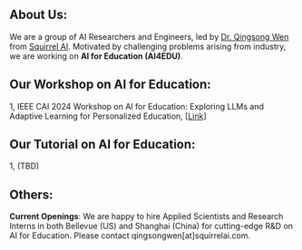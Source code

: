 ## About Us:
We are a group of AI Researchers and Engineers, led by [Dr. Qingsong Wen](https://sites.google.com/site/qingsongwen8/) from [Squirrel AI](https://squirrelai.com/). Motivated by challenging problems arising from industry, we are working on **AI for Education (AI4EDU)**.

## Our **Workshop on AI for Education**:

1, IEEE CAI 2024 Workshop on AI for Education: Exploring LLMs and Adaptive Learning for Personalized Education, [[Link]](https://ai-for-edu.github.io/workshop_cai2024.html)

## Our **Tutorial on AI for Education**:

1, (TBD)

## Others:
**Current Openings**: 
We are happy to hire Applied Scientists and Research Interns in both Bellevue (US) and Shanghai (China) for cutting-edge R&D on AI for Education. Please contact qingsongwen[at]squirrelai.com.
